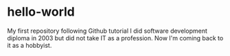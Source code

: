 # hello-world
My first repository following Github tutorial
I did software development diploma in 2003 but did not take IT as a profession. Now I'm coming back to it as a hobbyist.
